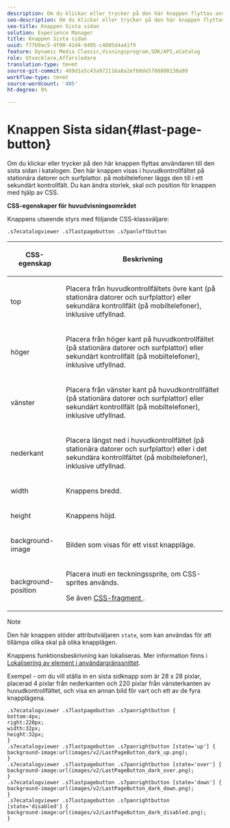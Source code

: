 ```yaml
---
description: Om du klickar eller trycker på den här knappen flyttas användaren till den sista sidan i katalogen. Den här knappen visas i huvudkontrollfältet på stationära datorer och surfplattor. på mobiltelefoner läggs den till i ett sekundärt kontrollfält. Du kan ändra storlek, skal och position för knappen med hjälp av CSS.
seo-description: Om du klickar eller trycker på den här knappen flyttas användaren till den sista sidan i katalogen. Den här knappen visas i huvudkontrollfältet på stationära datorer och surfplattor. på mobiltelefoner läggs den till i ett sekundärt kontrollfält. Du kan ändra storlek, skal och position för knappen med hjälp av CSS.
seo-title: Knappen Sista sidan
solution: Experience Manager
title: Knappen Sista sidan
uuid: f77b9ac5-4f00-41d4-9495-c4805d4a41f9
feature: Dynamic Media Classic,Visningsprogram,SDK/API,eCatalog
role: Utvecklare,Affärsledare
translation-type: tm+mt
source-git-commit: 469d1a5c43a972116a8a2efb0de5708800130a99
workflow-type: tm+mt
source-wordcount: '405'
ht-degree: 0%

---
```



# Knappen Sista sidan{#last-page-button}

Om du klickar eller trycker på den här knappen flyttas användaren till den sista sidan i katalogen. Den här knappen visas i huvudkontrollfältet på stationära datorer och surfplattor. på mobiltelefoner läggs den till i ett sekundärt kontrollfält. Du kan ändra storlek, skal och position för knappen med hjälp av CSS.

<!--<a id="section_6C008EE11212461FA744F2540D38C295"></a>-->

**CSS-egenskaper för huvudvisningsområdet**

Knappens utseende styrs med följande CSS-klassväljare:

`.s7ecatalogviewer .s7lastpagebutton .s7panleftbutton`

<table id="table_94EE3F5BBE4547C0B4943471CEE7EDE4"> 
 <thead> 
  <tr> 
   <th colname="col1" class="entry"> <p> CSS-egenskap </p> </th> 
   <th colname="col2" class="entry"> <p>Beskrivning </p> </th> 
  </tr> 
 </thead>
 <tbody> 
  <tr> 
   <td colname="col1"> <p> <span class="codeph"> top  </span> </p> </td> 
   <td colname="col2"> <p>Placera från huvudkontrollfältets övre kant (på stationära datorer och surfplattor) eller sekundära kontrollfält (på mobiltelefoner), inklusive utfyllnad. </p> </td> 
  </tr> 
  <tr> 
   <td colname="col1"> <p> <span class="codeph"> höger  </span> </p> </td> 
   <td colname="col2"> <p>Placera från höger kant på huvudkontrollfältet (på stationära datorer och surfplattor) eller sekundärt kontrollfält (på mobiltelefoner), inklusive utfyllnad. </p> </td> 
  </tr> 
  <tr> 
   <td colname="col1"> <p> <span class="codeph"> vänster  </span> </p> </td> 
   <td colname="col2"> <p>Placera från vänster kant på huvudkontrollfältet (på stationära datorer och surfplattor) eller sekundärt kontrollfält (på mobiltelefoner), inklusive utfyllnad. </p> </td> 
  </tr> 
  <tr> 
   <td colname="col1"> <p> <span class="codeph"> nederkant  </span> </p> </td> 
   <td colname="col2"> <p>Placera längst ned i huvudkontrollfältet (på stationära datorer och surfplattor) eller i det sekundära kontrollfältet (på mobiltelefoner), inklusive utfyllnad. </p> </td> 
  </tr> 
  <tr> 
   <td colname="col1"> <p> <span class="codeph"> width </span> </p> </td> 
   <td colname="col2"> <p>Knappens bredd. </p> </td> 
  </tr> 
  <tr> 
   <td colname="col1"> <p> <span class="codeph"> height  </span> </p> </td> 
   <td colname="col2"> <p>Knappens höjd. </p> </td> 
  </tr> 
  <tr> 
   <td colname="col1"> <p> <span class="codeph"> background-image  </span> </p> </td> 
   <td colname="col2"> <p>Bilden som visas för ett visst knappläge. </p> </td> 
  </tr> 
  <tr> 
   <td colname="col1"> <p> <span class="codeph"> background-position  </span> </p> </td> 
   <td colname="col2"> <p> Placera inuti en teckningssprite, om CSS-sprites används. </p> <p>Se även <a href="../../../c-html5-s7-aem-asset-viewers/c-html5-20-ecatalog-viewer-about/c-html5-20-ecatalog-viewer-customizingviewer/c-html5-20-ecatalog-viewer-customizingviewer.md#section-9d570f95eb2443aca74c1b02f6e89aff" format="dita" scope="local"> CSS-fragment </a>. </p> </td> 
  </tr> 
 </tbody> 
</table>

>[!NOTE]
>
>Den här knappen stöder attributväljaren `state`, som kan användas för att tillämpa olika skal på olika knapplägen.

Knappens funktionsbeskrivning kan lokaliseras. Mer information finns i [Lokalisering av element i användargränssnittet](../../../c-html5-s7-aem-asset-viewers/c-html5-20-ecatalog-viewer-about/c-html5-20-ecatalog-viewer-localization.md#concept-cbfc39344c494eb7b9f6a272cff0cc74).

Exempel - om du vill ställa in en sista sidknapp som är 28 x 28 pixlar, placerad 4 pixlar från nederkanten och 220 pixlar från vänsterkanten av huvudkontrollfältet, och visa en annan bild för vart och ett av de fyra knapplägena.

```
.s7ecatalogviewer .s7lastpagebutton .s7panrightbutton { 
bottom:4px; 
right:220px; 
width:32px; 
height:32px; 
} 
.s7ecatalogviewer .s7lastpagebutton .s7panrightbutton [state='up'] { 
background-image:url(images/v2/LastPageButton_dark_up.png); 
} 
.s7ecatalogviewer .s7lastpagebutton .s7panrightbutton [state='over'] {  
background-image:url(images/v2/LastPageButton_dark_over.png); 
} 
.s7ecatalogviewer .s7lastpagebutton .s7panrightbutton [state='down'] {  
background-image:url(images/v2/LastPageButton_dark_down.png); 
} 
.s7ecatalogviewer .s7lastpagebutton .s7panrightbutton [state='disabled'] { 
background-image:url(images/v2/LastPageButton_dark_disabled.png); 
}
```

